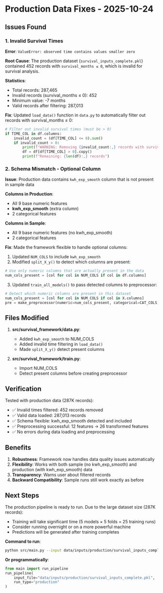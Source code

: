 # Production Data Fixes - 2025-10-24

## Issues Found

### 1. Invalid Survival Times
**Error**: `ValueError: observed time contains values smaller zero`

**Root Cause**: The production dataset (`survival_inputs_complete.pkl`) contained 452 records with `survival_months ≤ 0`, which is invalid for survival analysis.

**Statistics**:
- Total records: 287,465
- Invalid records (survival_months ≤ 0): 452
- Minimum value: -7 months
- Valid records after filtering: 287,013

**Fix**: Updated `load_data()` function in `data.py` to automatically filter out records with survival_months ≤ 0:

```python
# Filter out invalid survival times (must be > 0)
if TIME_COL in df.columns:
    invalid_count = (df[TIME_COL] <= 0).sum()
    if invalid_count > 0:
        print(f"WARNING: Removing {invalid_count:,} records with survival_months ≤ 0")
        df = df[df[TIME_COL] > 0].copy()
        print(f"Remaining: {len(df):,} records")
```

### 2. Schema Mismatch - Optional Column
**Issue**: Production data contains `kwh_exp_smooth` column that is not present in sample data

**Columns in Production**:
- All 9 base numeric features
- **kwh_exp_smooth** (extra column)
- 2 categorical features

**Columns in Sample**:
- All 9 base numeric features (no kwh_exp_smooth)
- 2 categorical features

**Fix**: Made the framework flexible to handle optional columns:

1. Updated `NUM_COLS` to include `kwh_exp_smooth`
2. Modified `split_X_y()` to detect which columns are present:
```python
# Use only numeric columns that are actually present in the data
num_cols_present = [col for col in NUM_COLS if col in df.columns]
```

3. Updated `train_all_models()` to pass detected columns to preprocessor:
```python
# Detect which numeric columns are present in this dataset
num_cols_present = [col for col in NUM_COLS if col in X.columns]
pre = make_preprocessor(numeric=num_cols_present, categorical=CAT_COLS)
```

## Files Modified

1. **src/survival_framework/data.py**:
   - Added `kwh_exp_smooth` to NUM_COLS
   - Added invalid time filtering in `load_data()`
   - Made `split_X_y()` detect present columns

2. **src/survival_framework/train.py**:
   - Import NUM_COLS
   - Detect present columns before creating preprocessor

## Verification

Tested with production data (287K records):
- ✅ Invalid times filtered: 452 records removed
- ✅ Valid data loaded: 287,013 records
- ✅ Schema flexible: kwh_exp_smooth detected and included
- ✅ Preprocessing successful: 12 features → 26 transformed features
- ✅ No errors during data loading and preprocessing

## Benefits

1. **Robustness**: Framework now handles data quality issues automatically
2. **Flexibility**: Works with both sample (no kwh_exp_smooth) and production (with kwh_exp_smooth) data
3. **Transparency**: Warns user about filtered records
4. **Backward Compatibility**: Sample runs still work exactly as before

## Next Steps

The production pipeline is ready to run. Due to the large dataset size (287K records):
- Training will take significant time (5 models × 5 folds = 25 training runs)
- Consider running overnight or on a more powerful machine
- Predictions will be generated after training completes

**Command to run**:
```bash
python src/main.py --input data/inputs/production/survival_inputs_complete.pkl --run-type production
```

**Or programmatically**:
```python
from main import run_pipeline
run_pipeline(
    input_file="data/inputs/production/survival_inputs_complete.pkl",
    run_type="production"
)
```

